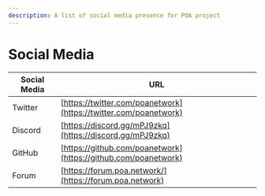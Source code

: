 ```yaml
---
description: A list of social media presence for POA project
---
```


# Social Media

| Social Media | URL                                                              |
| ------------ | ---------------------------------------------------------------- |
| Twitter      | [https://twitter.com/poanetwork](https://twitter.com/poanetwork) |
| Discord      | [https://discord.gg/mPJ9zkq](https://discord.gg/mPJ9zkq)         |
| GitHub       | [https://github.com/poanetwork](https://github.com/poanetwork)   |
| Forum        | [https://forum.poa.network/](https://forum.poa.network)          |

